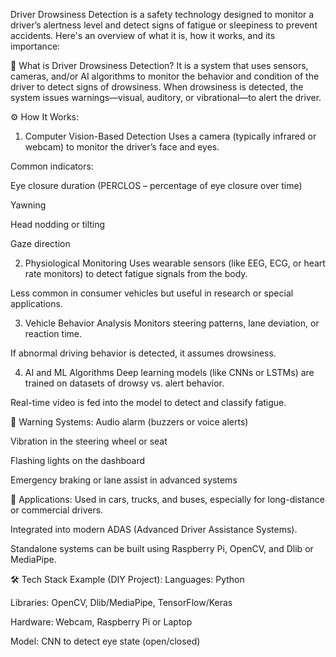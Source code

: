 Driver Drowsiness Detection is a safety technology designed to monitor a driver’s alertness level and detect signs of fatigue or sleepiness to prevent accidents. Here's an overview of what it is, how it works, and its importance:

🧠 What is Driver Drowsiness Detection?
It is a system that uses sensors, cameras, and/or AI algorithms to monitor the behavior and condition of the driver to detect signs of drowsiness. When drowsiness is detected, the system issues warnings—visual, auditory, or vibrational—to alert the driver.

⚙️ How It Works:
1. Computer Vision-Based Detection
Uses a camera (typically infrared or webcam) to monitor the driver’s face and eyes.

Common indicators:

Eye closure duration (PERCLOS – percentage of eye closure over time)

Yawning

Head nodding or tilting

Gaze direction

2. Physiological Monitoring
Uses wearable sensors (like EEG, ECG, or heart rate monitors) to detect fatigue signals from the body.

Less common in consumer vehicles but useful in research or special applications.

3. Vehicle Behavior Analysis
Monitors steering patterns, lane deviation, or reaction time.

If abnormal driving behavior is detected, it assumes drowsiness.

4. AI and ML Algorithms
Deep learning models (like CNNs or LSTMs) are trained on datasets of drowsy vs. alert behavior.

Real-time video is fed into the model to detect and classify fatigue.

🚨 Warning Systems:
Audio alarm (buzzers or voice alerts)

Vibration in the steering wheel or seat

Flashing lights on the dashboard

Emergency braking or lane assist in advanced systems

🚗 Applications:
Used in cars, trucks, and buses, especially for long-distance or commercial drivers.

Integrated into modern ADAS (Advanced Driver Assistance Systems).

Standalone systems can be built using Raspberry Pi, OpenCV, and Dlib or MediaPipe.

🛠️ Tech Stack Example (DIY Project):
Languages: Python

Libraries: OpenCV, Dlib/MediaPipe, TensorFlow/Keras

Hardware: Webcam, Raspberry Pi or Laptop

Model: CNN to detect eye state (open/closed)
